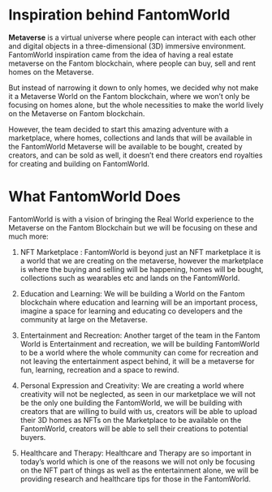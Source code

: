 # Inspiration behind FantomWorld

**Metaverse** is a virtual universe where people can interact with each other and digital objects in a three-dimensional (3D) immersive environment. FantomWorld inspiration came from the idea of having a real estate metaverse on the Fantom blockchain, where people can buy, sell and rent homes on the Metaverse.

But instead of narrowing it down to only homes, we decided why not make it a Metaverse World on the Fantom blockchain, where we won’t only be focusing on homes alone, but the whole necessities to make the world lively on the Metaverse on Fantom blockchain.

However, the team decided to start this amazing adventure with a marketplace, where homes, collections and lands that will be available in the FantomWorld Metaverse will be available to be bought, created by creators, and can be sold as well, it doesn’t end there creators end royalties for creating and building on FantomWorld.

# What FantomWorld Does

FantomWorld is with a vision of bringing the Real World experience to the Metaverse on the Fantom Blockchain but we will be focusing on these and much more:

1. NFT Marketplace : FantomWorld is beyond just an NFT marketplace it is a world that we are creating on the metaverse, however the marketplace is where the buying and selling will be happening, homes will be bought, collections such as wearables etc and lands on the FantomWorld.

2. Education and Learning: We will be building a World on the Fantom blockchain where education and learning will be an important process, imagine a space for learning and educating co developers and the community at large on the Metaverse.

3. Entertainment and Recreation: Another target of the team in the Fantom World is Entertainment and recreation, we will be building FantomWorld to be a world where the whole community can come for recreation and not leaving the entertainment aspect behind, it will be a metaverse for fun, learning, recreation and a space to rewind.

4. Personal Expression and Creativity: We are creating a world where creativity will not be neglected, as seen in our marketplace we will not be the only one building the FantomWorld, we will be building with creators that are willing to build with us, creators will be able to upload their 3D homes as NFTs on the Marketplace to be available on the FantomWorld, creators will be able to sell their creations to potential buyers.

5. Healthcare and Therapy: Healthcare and Therapy are so important in today’s world which is one of the reasons we will not only be focusing on the NFT part of things as well as the entertainment alone, we will be providing research and healthcare tips for those in the FantomWorld. 
